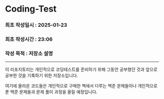 # Coding-Test
### 최초 작성일시 : 2025-01-23
### 최초 작성시간 : 23:06
### 작성 목적 : 저장소 설명

---


이 리포지토리는 개인적으로 코딩테스트를 준비하기 위해 그동안 공부했던 것과 앞으로 공부한 것을 기록하기 위한 저장소입니다.

여기에 올라온 코드들은 개인적으로 구매한 책에서 다루는 백준 문제들이나 개인적으로 푼 백준 문제들과 문제 풀이 과정을 올릴 예정입니다.
